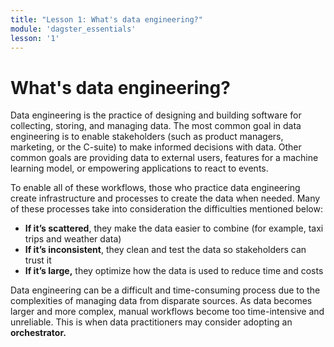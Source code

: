 ```yaml
---
title: "Lesson 1: What's data engineering?"
module: 'dagster_essentials'
lesson: '1'
---
```


# What's data engineering?

Data engineering is the practice of designing and building software for collecting, storing, and managing data. The most common goal in data engineering is to enable stakeholders (such as product managers, marketing, or the C-suite) to make informed decisions with data. Other common goals are providing data to external users, features for a machine learning model, or empowering applications to react to events.

To enable all of these workflows, those who practice data engineering create infrastructure and processes to create the data when needed. Many of these processes take into consideration the difficulties mentioned below:

- **If it’s scattered**, they make the data easier to combine (for example, taxi trips and weather data)
- **If it’s inconsistent**, they clean and test the data so stakeholders can trust it
- **If it’s large,** they optimize how the data is used to reduce time and costs

Data engineering can be a difficult and time-consuming process due to the complexities of managing data from disparate sources. As data becomes larger and more complex, manual workflows become too time-intensive and unreliable. This is when data practitioners may consider adopting an **orchestrator.**

